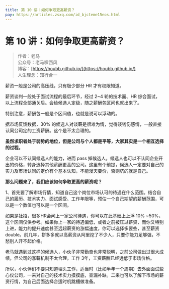 ```yaml
---
title: 第 10 讲：如何争取更高薪资？
pay: https://articles.zsxq.com/id_bjcteme15eos.html
---
```


#  第 10 讲：如何争取更高薪资？

> 作者：老马
> <br/>公众号：老马啸西风
> <br/> 博客：[https://houbb.github.io/](https://houbb.github.io/)
> <br/> 人生理念：知行合一

薪资一般是公司的高压线，只有极少部分 HR 才有权限知道。

薪资谈判一般处于面试流程的最后环节，经过 2~4 轮的技术面、HR 综合面试，以上流程全部通关后。会给候选人定级，随之薪酬包区间也就出来了。

特别注意，薪酬包一般是个区间值，也就是说可以浮动的。

据市场反馈数据，30% 的候选人对谈薪是很难为情，觉得谈钱伤感情，一般直接认同公司定的工资薪酬。这个是不太合理的。

**虽然求职者处于弱势的地位，但是公司与个人都是平等，大家其实是一个相互选择的过程。**

企业可以不认同候选人的能力，进而 pass 掉候选人。候选人也可以不认同企业开出的价格，转身选择其他薪酬更高的公司。这里有个前提，候选人一定要对自己的实力及市场认同的定价有个基本认知，不能漫天要价，否则坑的就是自己。

**那么问题来了，我们应该如何争取更高的薪资呢？**

1、首先要了解市场行情，知道自己这个岗位市场认可的待遇在什么范围。结合自己的履历、技术实力、面试感受、工作年限等，预估一个自己期望的薪酬范围，可以是一个数值也可以是一个区间。

如果是社招，很多HR会问上一家公司待遇，你可以在此基础上上浮 10% ~50%，这个区间仅供参考。如果你上一家的待遇偏低，或者之前被压过薪资，而你又特别上进，能力的提升速度甚至远超薪资的涨幅速度，你可以选择多要些，甚至薪资 double。前几年，拼多多就以高薪资从阿里挖了不少人，只要你能力足够强，不愁别人开不起价格。

老马就遇到过这样的候选人，小伙子非常勤奋也非常聪明，之前公司做出过很大成绩，但公司的涨薪机制不太合理。工作 3年，工资薪酬已经远低于市场价格。

所以，小伙伴们不要只知道埋头工作，适当时（比如半年一个周期）去外面面试些心仪公司，一来对自己的技术实力摸摸底，查漏补缺。二来也可以了解下市场的薪资行情，为自己后面选择合适时机跳槽做准备。
